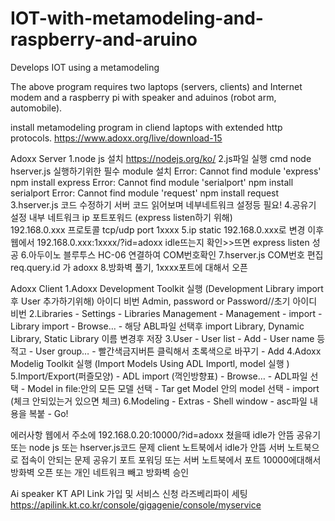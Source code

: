# IOT-with-metamodeling-and-raspberry-and-aruino
Develops IOT using a metamodeling

The above program requires two laptops (servers, clients) and Internet modem and a raspberry pi with speaker and aduinos (robot arm, automobile).

install metamodeling program in cliend laptops with extended http protocols.
https://www.adoxx.org/live/download-15


Adoxx Server
1.node js 설치
https://nodejs.org/ko/
2.js파일 실행
cmd	
node hserver.js 실행하기위한 필수 module 설치
Error: Cannot find module 'express'
npm install express
Error: Cannot find module 'serialport'
npm install serialport
Error: Cannot find module 'request'
npm install request
3.hserver.js 코드 수정하기
서버 코드 읽어보며 네부네트워크 설정등 필요!
4.공유기 설정
내부 네트워크
ip 포트포워드 (express listen하기 위해)	
192.168.0.xxx	프로토콜 tcp/udp	port 1xxxx
5.ip static 192.168.0.xxx로 변경
이후 웹에서 192.168.0.xxx:1xxxx/?id=adoxx
idle뜨는지 확인>>뜨면 express listen 성공
6.아두이노 블루투스 HC-06  연결하여 COM번호확인
7.hserver.js COM번호 편집
req.query.id 가 adoxx
8.방화벽 풀기, 1xxxx포트에 대해서 오픈

Adoxx Client
1.Adoxx Development Toolkit 실행	 (Development Library import 후 User 추가하기위해)
아이디 비번 Admin, password or Password//초기 아이디 비번
2.Libraries - Settings - Libraries Management - Management - import - Library import - Browse… - 해당 ABL파일 선택후 import
Library, Dynamic Library, Static Library 이름 변경후 저장
3.User - User list -  Add - User name 등 적고 - User group… - 빨간색금지버튼 클릭해서 초록색으로 바꾸기 - Add
4.Adoxx Modelig Toolkit 실행 (Import Models Using ADL Importl, model 실행 )
5.Import/Export(퍼즐모양) - ADL import (꺽인방향표) - Browse… - ADL파일 선택 -  Model in file:안의 모든 모델 선택 - Tar get Model 안의 model 선택 - import (체크 안되있는거 있으면 체크)
6.Modeling - Extras - Shell window - asc파일 내용을 복붙 - Go!

에러사항
 웹에서 주소에 192.168.0.20:10000/?id=adoxx 쳤을때 idle가 안뜸
공유기 또는 node js 또는 hserver.js코드 문제
client 노트북에서 idle가 안뜸
서버 노트북으로 접속이 안되는 문제
공유기 포트 포워딩 또는 서버 노트북에서 포트 10000에대해서 방화벽 오픈 또는 개인 네트워크 빼고 방화벽 승인

Ai speaker
KT API Link 가입 및 서비스 신청
라즈베리파이 세팅
https://apilink.kt.co.kr/console/gigagenie/console/myservice



